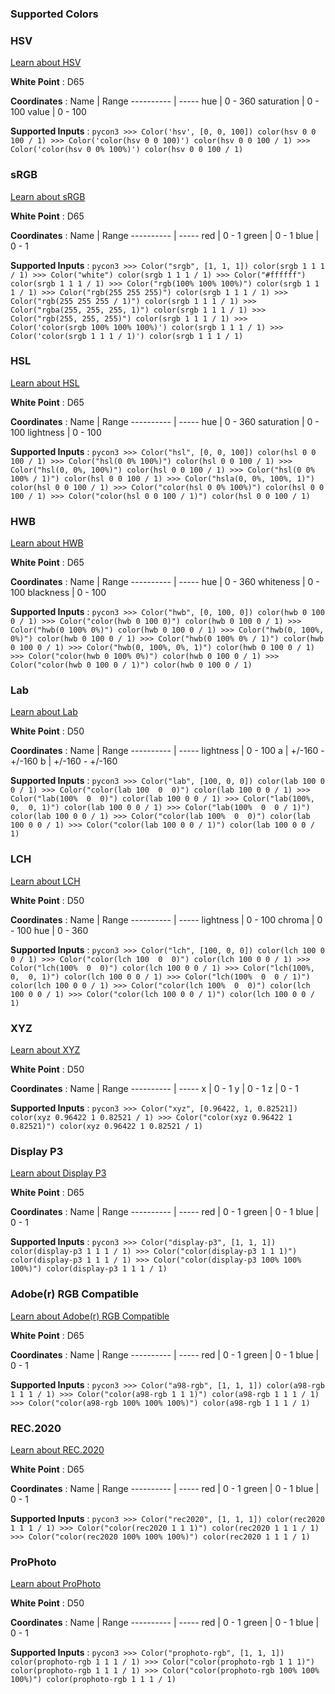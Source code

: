 ### Supported Colors

### HSV

[Learn about HSV](https://en.wikipedia.org/wiki/HSL_and_HSV)

**White Point**
:   D65

**Coordinates**
: 
    Name       | Range
    ---------- | -----
    hue        | 0 - 360
    saturation | 0 - 100
    value      | 0 - 100

**Supported Inputs**
: 
    ```pycon3
    >>> Color('hsv', [0, 0, 100])
    color(hsv 0 0 100 / 1)
    >>> Color('color(hsv 0 0 100)')
    color(hsv 0 0 100 / 1)
    >>> Color('color(hsv 0 0% 100%)')
    color(hsv 0 0 100 / 1)
    ```

### sRGB

[Learn about sRGB](https://en.wikipedia.org/wiki/SRGB)

**White Point**
:   D65

**Coordinates**
: 
    Name       | Range
    ---------- | -----
    red        | 0 - 1
    green      | 0 - 1
    blue       | 0 - 1

**Supported Inputs**
: 
    ```pycon3
    >>> Color("srgb", [1, 1, 1])
    color(srgb 1 1 1 / 1)
    >>> Color("white")
    color(srgb 1 1 1 / 1)
    >>> Color("#ffffff")
    color(srgb 1 1 1 / 1)
    >>> Color("rgb(100% 100% 100%)")
    color(srgb 1 1 1 / 1)
    >>> Color("rgb(255 255 255)")
    color(srgb 1 1 1 / 1)
    >>> Color("rgb(255 255 255 / 1)")
    color(srgb 1 1 1 / 1)
    >>> Color("rgba(255, 255, 255, 1)")
    color(srgb 1 1 1 / 1)
    >>> Color("rgb(255, 255, 255)")
    color(srgb 1 1 1 / 1)
    >>> Color('color(srgb 100% 100% 100%)')
    color(srgb 1 1 1 / 1)
    >>> Color('color(srgb 1 1 1 / 1)')
    color(srgb 1 1 1 / 1)
    ```

### HSL

[Learn about HSL](https://en.wikipedia.org/wiki/HSL_and_HSV)

**White Point**
:   D65

**Coordinates**
: 
    Name       | Range
    ---------- | -----
    hue        | 0 - 360
    saturation | 0 - 100
    lightness  | 0 - 100

**Supported Inputs**
: 
    ```pycon3
    >>> Color("hsl", [0, 0, 100])
    color(hsl 0 0 100 / 1)
    >>> Color("hsl(0 0% 100%)")
    color(hsl 0 0 100 / 1)
    >>> Color("hsl(0, 0%, 100%)")
    color(hsl 0 0 100 / 1)
    >>> Color("hsl(0 0% 100% / 1)")
    color(hsl 0 0 100 / 1)
    >>> Color("hsla(0, 0%, 100%, 1)")
    color(hsl 0 0 100 / 1)
    >>> Color("color(hsl 0 0% 100%)")
    color(hsl 0 0 100 / 1)
    >>> Color("color(hsl 0 0 100 / 1)")
    color(hsl 0 0 100 / 1)
    ```

### HWB

[Learn about HWB](https://en.wikipedia.org/wiki/HWB_color_model)

**White Point**
:   D65

**Coordinates**
: 
    Name       | Range
    ---------- | -----
    hue        | 0 - 360
    whiteness  | 0 - 100
    blackness  | 0 - 100

**Supported Inputs**
: 
    ```pycon3
    >>> Color("hwb", [0, 100, 0])
    color(hwb 0 100 0 / 1)
    >>> Color("color(hwb 0 100 0)")
    color(hwb 0 100 0 / 1)
    >>> Color("hwb(0 100% 0%)")
    color(hwb 0 100 0 / 1)
    >>> Color("hwb(0, 100%, 0%)")
    color(hwb 0 100 0 / 1)
    >>> Color("hwb(0 100% 0% / 1)")
    color(hwb 0 100 0 / 1)
    >>> Color("hwb(0, 100%, 0%, 1)")
    color(hwb 0 100 0 / 1)
    >>> Color("color(hwb 0 100% 0%)")
    color(hwb 0 100 0 / 1)
    >>> Color("color(hwb 0 100 0 / 1)")
    color(hwb 0 100 0 / 1)
    ```

### Lab

[Learn about Lab](https://en.wikipedia.org/wiki/CIELAB_color_space)

**White Point**
:   D50

**Coordinates**
: 
    Name       | Range
    ---------- | -----
    lightness  | 0 - 100
    a          | +/-160 - +/-160
    b          | +/-160 - +/-160

**Supported Inputs**
: 
    ```pycon3
    >>> Color("lab", [100, 0, 0])
    color(lab 100 0 0 / 1)
    >>> Color("color(lab 100  0  0)")
    color(lab 100 0 0 / 1)
    >>> Color("lab(100%  0  0)")
    color(lab 100 0 0 / 1)
    >>> Color("lab(100%,  0,  0, 1)")
    color(lab 100 0 0 / 1)
    >>> Color("lab(100%  0  0 / 1)")
    color(lab 100 0 0 / 1)
    >>> Color("color(lab 100%  0  0)")
    color(lab 100 0 0 / 1)
    >>> Color("color(lab 100 0 0 / 1)")
    color(lab 100 0 0 / 1)
    ```

### LCH

[Learn about LCH](https://en.wikipedia.org/wiki/CIELAB_color_space#Cylindrical_representation:_CIELCh_or_CIEHLC)

**White Point**
:   D50

**Coordinates**
: 
    Name       | Range
    ---------- | -----
    lightness  | 0 - 100
    chroma     | 0 - 100
    hue        | 0 - 360

**Supported Inputs**
: 
    ```pycon3
    >>> Color("lch", [100, 0, 0])
    color(lch 100 0 0 / 1)
    >>> Color("color(lch 100  0  0)")
    color(lch 100 0 0 / 1)
    >>> Color("lch(100%  0  0)")
    color(lch 100 0 0 / 1)
    >>> Color("lch(100%,  0,  0, 1)")
    color(lch 100 0 0 / 1)
    >>> Color("lch(100%  0  0 / 1)")
    color(lch 100 0 0 / 1)
    >>> Color("color(lch 100%  0  0)")
    color(lch 100 0 0 / 1)
    >>> Color("color(lch 100 0 0 / 1)")
    color(lch 100 0 0 / 1)
    ```

### XYZ

[Learn about XYZ](https://en.wikipedia.org/wiki/CIE_1931_color_space)

**White Point**
:   D50

**Coordinates**
: 
    Name       | Range
    ---------- | -----
    x          | 0 - 1
    y          | 0 - 1
    z          | 0 - 1

**Supported Inputs**
: 
    ```pycon3
    >>> Color("xyz", [0.96422, 1, 0.82521])
    color(xyz 0.96422 1 0.82521 / 1)
    >>> Color("color(xyz 0.96422 1 0.82521)")
    color(xyz 0.96422 1 0.82521 / 1)
    ```

### Display P3

[Learn about Display P3](https://en.wikipedia.org/wiki/DCI-P3#Display_P3)

**White Point**
:   D65

**Coordinates**
: 
    Name       | Range
    ---------- | -----
    red        | 0 - 1
    green      | 0 - 1
    blue       | 0 - 1

**Supported Inputs**
: 
    ```pycon3
    >>> Color("display-p3", [1, 1, 1])
    color(display-p3 1 1 1 / 1)
    >>> Color("color(display-p3 1 1 1)")
    color(display-p3 1 1 1 / 1)
    >>> Color("color(display-p3 100% 100% 100%)")
    color(display-p3 1 1 1 / 1)
    ```

### Adobe(r) RGB Compatible

[Learn about Adobe(r) RGB Compatible](https://en.wikipedia.org/wiki/Adobe_RGB_color_space)

**White Point**
:   D65

**Coordinates**
: 
    Name       | Range
    ---------- | -----
    red        | 0 - 1
    green      | 0 - 1
    blue       | 0 - 1

**Supported Inputs**
: 
    ```pycon3
    >>> Color("a98-rgb", [1, 1, 1])
    color(a98-rgb 1 1 1 / 1)
    >>> Color("color(a98-rgb 1 1 1)")
    color(a98-rgb 1 1 1 / 1)
    >>> Color("color(a98-rgb 100% 100% 100%)")
    color(a98-rgb 1 1 1 / 1)
    ```

### REC.2020

[Learn about REC.2020](https://en.wikipedia.org/wiki/Rec._2020)

**White Point**
:   D65

**Coordinates**
: 
    Name       | Range
    ---------- | -----
    red        | 0 - 1
    green      | 0 - 1
    blue       | 0 - 1

**Supported Inputs**
: 
    ```pycon3
    >>> Color("rec2020", [1, 1, 1])
    color(rec2020 1 1 1 / 1)
    >>> Color("color(rec2020 1 1 1)")
    color(rec2020 1 1 1 / 1)
    >>> Color("color(rec2020 100% 100% 100%)")
    color(rec2020 1 1 1 / 1)
    ```

### ProPhoto

[Learn about ProPhoto](https://en.wikipedia.org/wiki/ProPhoto_RGB_color_space)

**White Point**
:   D50

**Coordinates**
: 
    Name       | Range
    ---------- | -----
    red        | 0 - 1
    green      | 0 - 1
    blue       | 0 - 1

**Supported Inputs**
: 
    ```pycon3
    >>> Color("prophoto-rgb", [1, 1, 1])
    color(prophoto-rgb 1 1 1 / 1)
    >>> Color("color(prophoto-rgb 1 1 1)")
    color(prophoto-rgb 1 1 1 / 1)
    >>> Color("color(prophoto-rgb 100% 100% 100%)")
    color(prophoto-rgb 1 1 1 / 1)
    ```
